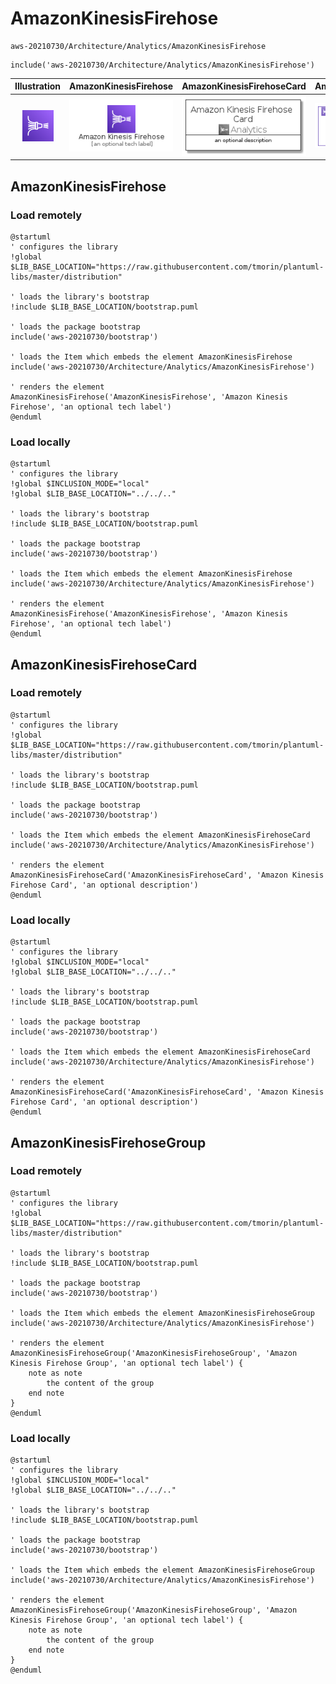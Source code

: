 # AmazonKinesisFirehose


```text
aws-20210730/Architecture/Analytics/AmazonKinesisFirehose
```

```text
include('aws-20210730/Architecture/Analytics/AmazonKinesisFirehose')
```



| Illustration | AmazonKinesisFirehose | AmazonKinesisFirehoseCard | AmazonKinesisFirehoseGroup |
| :---: | :---: | :---: | :---: |
| ![illustration for Illustration](../../../aws-20210730/Architecture/Analytics/AmazonKinesisFirehose.png) | ![illustration for AmazonKinesisFirehose](../../../aws-20210730/Architecture/Analytics/AmazonKinesisFirehose.Local.png) | ![illustration for AmazonKinesisFirehoseCard](../../../aws-20210730/Architecture/Analytics/AmazonKinesisFirehoseCard.Local.png) | ![illustration for AmazonKinesisFirehoseGroup](../../../aws-20210730/Architecture/Analytics/AmazonKinesisFirehoseGroup.Local.png) |




## AmazonKinesisFirehose

### Load remotely
```plantuml
@startuml
' configures the library
!global $LIB_BASE_LOCATION="https://raw.githubusercontent.com/tmorin/plantuml-libs/master/distribution"

' loads the library's bootstrap
!include $LIB_BASE_LOCATION/bootstrap.puml

' loads the package bootstrap
include('aws-20210730/bootstrap')

' loads the Item which embeds the element AmazonKinesisFirehose
include('aws-20210730/Architecture/Analytics/AmazonKinesisFirehose')

' renders the element
AmazonKinesisFirehose('AmazonKinesisFirehose', 'Amazon Kinesis Firehose', 'an optional tech label')
@enduml
```

### Load locally
```plantuml
@startuml
' configures the library
!global $INCLUSION_MODE="local"
!global $LIB_BASE_LOCATION="../../.."

' loads the library's bootstrap
!include $LIB_BASE_LOCATION/bootstrap.puml

' loads the package bootstrap
include('aws-20210730/bootstrap')

' loads the Item which embeds the element AmazonKinesisFirehose
include('aws-20210730/Architecture/Analytics/AmazonKinesisFirehose')

' renders the element
AmazonKinesisFirehose('AmazonKinesisFirehose', 'Amazon Kinesis Firehose', 'an optional tech label')
@enduml
```

## AmazonKinesisFirehoseCard

### Load remotely
```plantuml
@startuml
' configures the library
!global $LIB_BASE_LOCATION="https://raw.githubusercontent.com/tmorin/plantuml-libs/master/distribution"

' loads the library's bootstrap
!include $LIB_BASE_LOCATION/bootstrap.puml

' loads the package bootstrap
include('aws-20210730/bootstrap')

' loads the Item which embeds the element AmazonKinesisFirehoseCard
include('aws-20210730/Architecture/Analytics/AmazonKinesisFirehose')

' renders the element
AmazonKinesisFirehoseCard('AmazonKinesisFirehoseCard', 'Amazon Kinesis Firehose Card', 'an optional description')
@enduml
```

### Load locally
```plantuml
@startuml
' configures the library
!global $INCLUSION_MODE="local"
!global $LIB_BASE_LOCATION="../../.."

' loads the library's bootstrap
!include $LIB_BASE_LOCATION/bootstrap.puml

' loads the package bootstrap
include('aws-20210730/bootstrap')

' loads the Item which embeds the element AmazonKinesisFirehoseCard
include('aws-20210730/Architecture/Analytics/AmazonKinesisFirehose')

' renders the element
AmazonKinesisFirehoseCard('AmazonKinesisFirehoseCard', 'Amazon Kinesis Firehose Card', 'an optional description')
@enduml
```

## AmazonKinesisFirehoseGroup

### Load remotely
```plantuml
@startuml
' configures the library
!global $LIB_BASE_LOCATION="https://raw.githubusercontent.com/tmorin/plantuml-libs/master/distribution"

' loads the library's bootstrap
!include $LIB_BASE_LOCATION/bootstrap.puml

' loads the package bootstrap
include('aws-20210730/bootstrap')

' loads the Item which embeds the element AmazonKinesisFirehoseGroup
include('aws-20210730/Architecture/Analytics/AmazonKinesisFirehose')

' renders the element
AmazonKinesisFirehoseGroup('AmazonKinesisFirehoseGroup', 'Amazon Kinesis Firehose Group', 'an optional tech label') {
    note as note
        the content of the group
    end note
}
@enduml
```

### Load locally
```plantuml
@startuml
' configures the library
!global $INCLUSION_MODE="local"
!global $LIB_BASE_LOCATION="../../.."

' loads the library's bootstrap
!include $LIB_BASE_LOCATION/bootstrap.puml

' loads the package bootstrap
include('aws-20210730/bootstrap')

' loads the Item which embeds the element AmazonKinesisFirehoseGroup
include('aws-20210730/Architecture/Analytics/AmazonKinesisFirehose')

' renders the element
AmazonKinesisFirehoseGroup('AmazonKinesisFirehoseGroup', 'Amazon Kinesis Firehose Group', 'an optional tech label') {
    note as note
        the content of the group
    end note
}
@enduml
```

